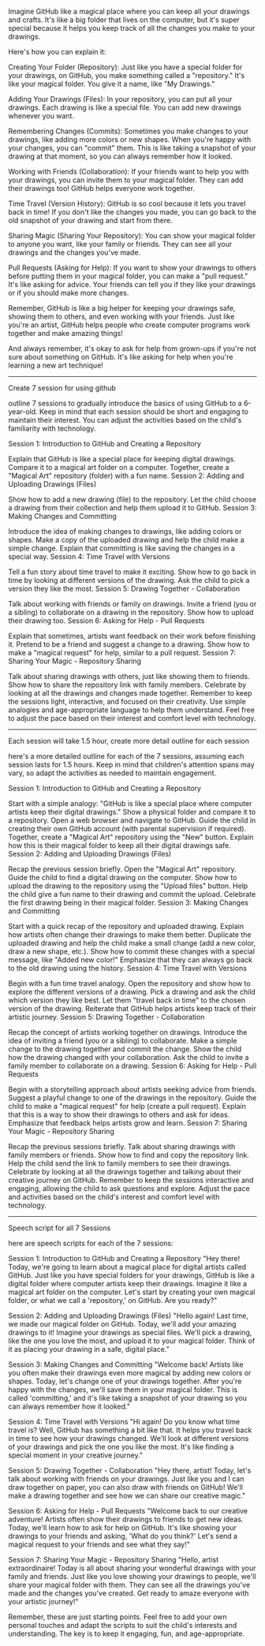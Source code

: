 Imagine GitHub like a magical place where you can keep all your drawings and crafts. It's like a big folder that lives on the computer, but it's super special because it helps you keep track of all the changes you make to your drawings.

Here's how you can explain it:

Creating Your Folder (Repository): Just like you have a special folder for your drawings, on GitHub, you make something called a "repository." It's like your magical folder. You give it a name, like "My Drawings."

Adding Your Drawings (Files): In your repository, you can put all your drawings. Each drawing is like a special file. You can add new drawings whenever you want.

Remembering Changes (Commits): Sometimes you make changes to your drawings, like adding more colors or new shapes. When you're happy with your changes, you can "commit" them. This is like taking a snapshot of your drawing at that moment, so you can always remember how it looked.

Working with Friends (Collaboration): If your friends want to help you with your drawings, you can invite them to your magical folder. They can add their drawings too! GitHub helps everyone work together.

Time Travel (Version History): GitHub is so cool because it lets you travel back in time! If you don't like the changes you made, you can go back to the old snapshot of your drawing and start from there.

Sharing Magic (Sharing Your Repository): You can show your magical folder to anyone you want, like your family or friends. They can see all your drawings and the changes you've made.

Pull Requests (Asking for Help): If you want to show your drawings to others before putting them in your magical folder, you can make a "pull request." It's like asking for advice. Your friends can tell you if they like your drawings or if you should make more changes.

Remember, GitHub is like a big helper for keeping your drawings safe, showing them to others, and even working with your friends. Just like you're an artist, GitHub helps people who create computer programs work together and make amazing things!

And always remember, it's okay to ask for help from grown-ups if you're not sure about something on GitHub. It's like asking for help when you're learning a new art technique!


------------------------------------
Create 7 session for using github


outline 7 sessions to gradually introduce the basics of using GitHub to a 6-year-old. Keep in mind that each session should be short and engaging to maintain their interest. You can adjust the activities based on the child's familiarity with technology.

Session 1: Introduction to GitHub and Creating a Repository

Explain that GitHub is like a special place for keeping digital drawings.
Compare it to a magical art folder on a computer.
Together, create a "Magical Art" repository (folder) with a fun name.
Session 2: Adding and Uploading Drawings (Files)

Show how to add a new drawing (file) to the repository.
Let the child choose a drawing from their collection and help them upload it to GitHub.
Session 3: Making Changes and Committing

Introduce the idea of making changes to drawings, like adding colors or shapes.
Make a copy of the uploaded drawing and help the child make a simple change.
Explain that committing is like saving the changes in a special way.
Session 4: Time Travel with Versions

Tell a fun story about time travel to make it exciting.
Show how to go back in time by looking at different versions of the drawing.
Ask the child to pick a version they like the most.
Session 5: Drawing Together - Collaboration

Talk about working with friends or family on drawings.
Invite a friend (you or a sibling) to collaborate on a drawing in the repository.
Show how to upload their drawing too.
Session 6: Asking for Help - Pull Requests

Explain that sometimes, artists want feedback on their work before finishing it.
Pretend to be a friend and suggest a change to a drawing.
Show how to make a "magical request" for help, similar to a pull request.
Session 7: Sharing Your Magic - Repository Sharing

Talk about sharing drawings with others, just like showing them to friends.
Show how to share the repository link with family members.
Celebrate by looking at all the drawings and changes made together.
Remember to keep the sessions light, interactive, and focused on their creativity. Use simple analogies and age-appropriate language to help them understand. Feel free to adjust the pace based on their interest and comfort level with technology.

---------------------------------------------------------------------------------
Each session will take 1.5 hour, create more detail outline for each session



here's a more detailed outline for each of the 7 sessions, assuming each session lasts for 1.5 hours. Keep in mind that children's attention spans may vary, so adapt the activities as needed to maintain engagement.

Session 1: Introduction to GitHub and Creating a Repository

Start with a simple analogy: "GitHub is like a special place where computer artists keep their digital drawings."
Show a physical folder and compare it to a repository.
Open a web browser and navigate to GitHub.
Guide the child in creating their own GitHub account (with parental supervision if required).
Together, create a "Magical Art" repository using the "New" button.
Explain how this is their magical folder to keep all their digital drawings safe.
Session 2: Adding and Uploading Drawings (Files)

Recap the previous session briefly.
Open the "Magical Art" repository.
Guide the child to find a digital drawing on the computer.
Show how to upload the drawing to the repository using the "Upload files" button.
Help the child give a fun name to their drawing and commit the upload.
Celebrate the first drawing being in their magical folder.
Session 3: Making Changes and Committing

Start with a quick recap of the repository and uploaded drawing.
Explain how artists often change their drawings to make them better.
Duplicate the uploaded drawing and help the child make a small change (add a new color, draw a new shape, etc.).
Show how to commit these changes with a special message, like "Added new color!"
Emphasize that they can always go back to the old drawing using the history.
Session 4: Time Travel with Versions

Begin with a fun time travel analogy.
Open the repository and show how to explore the different versions of a drawing.
Pick a drawing and ask the child which version they like best.
Let them "travel back in time" to the chosen version of the drawing.
Reiterate that GitHub helps artists keep track of their artistic journey.
Session 5: Drawing Together - Collaboration

Recap the concept of artists working together on drawings.
Introduce the idea of inviting a friend (you or a sibling) to collaborate.
Make a simple change to the drawing together and commit the change.
Show the child how the drawing changed with your collaboration.
Ask the child to invite a family member to collaborate on a drawing.
Session 6: Asking for Help - Pull Requests

Begin with a storytelling approach about artists seeking advice from friends.
Suggest a playful change to one of the drawings in the repository.
Guide the child to make a "magical request" for help (create a pull request).
Explain that this is a way to show their drawings to others and ask for ideas.
Emphasize that feedback helps artists grow and learn.
Session 7: Sharing Your Magic - Repository Sharing

Recap the previous sessions briefly.
Talk about sharing drawings with family members or friends.
Show how to find and copy the repository link.
Help the child send the link to family members to see their drawings.
Celebrate by looking at all the drawings together and talking about their creative journey on GitHub.
Remember to keep the sessions interactive and engaging, allowing the child to ask questions and explore. Adjust the pace and activities based on the child's interest and comfort level with technology.

----------------------------------
Speech script for all 7 Sessions

here are speech scripts for each of the 7 sessions:

Session 1: Introduction to GitHub and Creating a Repository
"Hey there! Today, we're going to learn about a magical place for digital artists called GitHub. Just like you have special folders for your drawings, GitHub is like a digital folder where computer artists keep their drawings. Imagine it like a magical art folder on the computer. Let's start by creating your own magical folder, or what we call a 'repository,' on GitHub. Are you ready?"

Session 2: Adding and Uploading Drawings (Files)
"Hello again! Last time, we made our magical folder on GitHub. Today, we'll add your amazing drawings to it! Imagine your drawings as special files. We'll pick a drawing, like the one you love the most, and upload it to your magical folder. Think of it as placing your drawing in a safe, digital place."

Session 3: Making Changes and Committing
"Welcome back! Artists like you often make their drawings even more magical by adding new colors or shapes. Today, let's change one of your drawings together. After you're happy with the changes, we'll save them in your magical folder. This is called 'committing,' and it's like taking a snapshot of your drawing so you can always remember how it looked."

Session 4: Time Travel with Versions
"Hi again! Do you know what time travel is? Well, GitHub has something a bit like that. It helps you travel back in time to see how your drawings changed. We'll look at different versions of your drawings and pick the one you like the most. It's like finding a special moment in your creative journey."

Session 5: Drawing Together - Collaboration
"Hey there, artist! Today, let's talk about working with friends on your drawings. Just like you and I can draw together on paper, you can also draw with friends on GitHub! We'll make a drawing together and see how we can share our creative magic."

Session 6: Asking for Help - Pull Requests
"Welcome back to our creative adventure! Artists often show their drawings to friends to get new ideas. Today, we'll learn how to ask for help on GitHub. It's like showing your drawings to your friends and asking, 'What do you think?' Let's send a magical request to your friends and see what they say!"

Session 7: Sharing Your Magic - Repository Sharing
"Hello, artist extraordinaire! Today is all about sharing your wonderful drawings with your family and friends. Just like you love showing your drawings to people, we'll share your magical folder with them. They can see all the drawings you've made and the changes you've created. Get ready to amaze everyone with your artistic journey!"

Remember, these are just starting points. Feel free to add your own personal touches and adapt the scripts to suit the child's interests and understanding. The key is to keep it engaging, fun, and age-appropriate.
